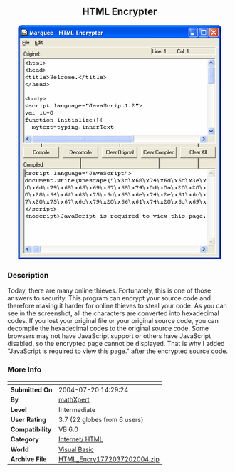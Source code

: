 ﻿<div align="center">

## HTML Encrypter

<img src="PIC20047201555203235.gif">
</div>

### Description

Today, there are many online thieves. Fortunately, this is one of those answers to security. This program can encrypt your source code and therefore making it harder for online thieves to steal your code. As you can see in the screenshot, all the characters are converted into hexadecimal codes. If you lost your original file or your original source code, you can decompile the hexadecimal codes to the original source code. Some browsers may not have JavaScript support or others have JavaScript disabled, so the encrypted page cannot be displayed. That is why I added "<noscript>JavaScript is required to view this page.</noscript>" after the encrypted source code.
 
### More Info
 


<span>             |<span>
---                |---
**Submitted On**   |2004-07-20 14:29:24
**By**             |[mathXpert](https://github.com/Planet-Source-Code/PSCIndex/blob/master/ByAuthor/mathxpert.md)
**Level**          |Intermediate
**User Rating**    |3.7 (22 globes from 6 users)
**Compatibility**  |VB 6\.0
**Category**       |[Internet/ HTML](https://github.com/Planet-Source-Code/PSCIndex/blob/master/ByCategory/internet-html__1-34.md)
**World**          |[Visual Basic](https://github.com/Planet-Source-Code/PSCIndex/blob/master/ByWorld/visual-basic.md)
**Archive File**   |[HTML\_Encry1772037202004\.zip](https://github.com/Planet-Source-Code/mathxpert-html-encrypter__1-55034/archive/master.zip)








